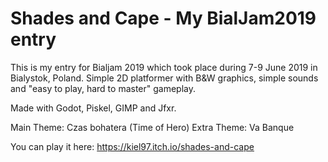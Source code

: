 # Shades and Cape - My BialJam2019 entry
This is my entry for Bialjam 2019 which took place during 7-9 June 2019 in Bialystok, Poland.
Simple 2D platformer with B&W graphics, simple sounds and "easy to play, hard to master" gameplay.

Made with Godot, Piskel, GIMP and Jfxr.

Main Theme: Czas bohatera (Time of Hero)
Extra Theme: Va Banque


You can play it here: https://kiel97.itch.io/shades-and-cape
